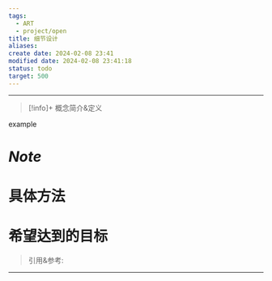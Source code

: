 ```yaml
---
tags:
  - ART
  - project/open
title: 细节设计
aliases: 
create date: 2024-02-08 23:41
modified date: 2024-02-08 23:41:18
status: todo
target: 500
---
```



---
> [!info]+ 概念简介&定义
> 
example


# ***Note***


# 具体方法


# 希望达到的目标


> 引用&参考:
>[^1]:  


---
